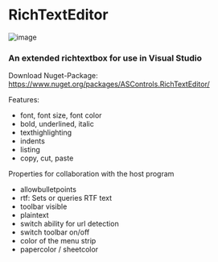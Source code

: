 ﻿# RichTextEditor

![image](https://github.com/agshnde/RichTextEditor/assets/11722689/b9c8f481-5f74-4724-964e-3b76a11e1841)


### An extended richtextbox for use in Visual Studio

Download Nuget-Package: https://www.nuget.org/packages/ASControls.RichTextEditor/

Features:
- font, font size, font color
- bold, underlined, italic
- texthighlighting
- indents
- listing
- copy, cut, paste

Properties for collaboration with the host program
- allowbulletpoints
- rtf: Sets or queries RTF text
- toolbar visible
- plaintext
- switch ability for url detection
- switch toolbar on/off
- color of the menu strip
- papercolor / sheetcolor
